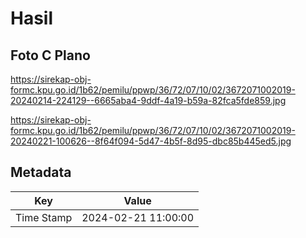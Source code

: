 # Hasil

## Foto C Plano

https://sirekap-obj-formc.kpu.go.id/1b62/pemilu/ppwp/36/72/07/10/02/3672071002019-20240214-224129--6665aba4-9ddf-4a19-b59a-82fca5fde859.jpg

https://sirekap-obj-formc.kpu.go.id/1b62/pemilu/ppwp/36/72/07/10/02/3672071002019-20240221-100626--8f64f094-5d47-4b5f-8d95-dbc85b445ed5.jpg


## Metadata

| Key        | Value               |
| ---------- | ------------------- |
| Time Stamp | 2024-02-21 11:00:00 |



